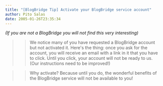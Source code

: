 ```yaml
---
title: "[BlogBridge Tip] Activate your BlogBridge service account"
author: Pito Salas
date: 2005-01-26T23:35:34
---
```


_(If you are not a BlogBridge you will not find this very interesting)_

>>

>> We notice many of you have requested a BlogBridge account but not activated
it. Here's the thing: once you ask for the account, you will receive an email
with a link in it that you have to click. Until you click, your account will
not be ready to us. (Our instructions need to be improved!)

>>

>> Why activate? Because until you do, the wonderful benefits of the
BlogBridge service will not be available to you!


